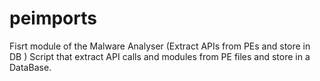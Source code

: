 # peimports
Fisrt module of the Malware Analyser (Extract APIs from PEs and store in DB )
Script that extract API calls and modules from PE files and store in a DataBase.

